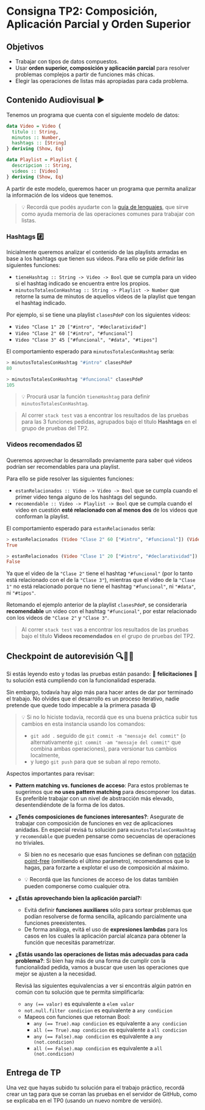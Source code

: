 # Consigna TP2: Composición, Aplicación Parcial y Orden Superior

## Objetivos

- Trabajar con tipos de datos compuestos.
- Usar **orden superior, composición y aplicación parcial** para resolver problemas complejos a partir de funciones más chicas.
- Elegir las operaciones de listas más apropiadas para cada problema.

## Contenido Audiovisual :arrow_forward:

Tenemos un programa que cuenta con el siguiente modelo de datos:

```haskell
data Video = Video {
  titulo :: String,
  minutos :: Number,
  hashtags :: [String]
} deriving (Show, Eq)

data Playlist = Playlist {
  descripcion :: String,
  videos :: [Video]
} deriving (Show, Eq)
```

A partir de este modelo, queremos hacer un programa que permita analizar la información de los videos que tenemos.

> :bulb: Recordá que podés ayudarte con la [guía de lenguajes](https://docs.google.com/document/d/e/2PACX-1vTlLkakSbp6ubcIq00PU4-Z96tg8CUSc8bO793_uftmiGjfkSn7Ug-F_y0-ieIWG6aWfuoHLJrRL8Fd/pub), que sirve como ayuda memoria de las operaciones comunes para trabajar con listas.

### Hashtags :hash:

Inicialmente queremos analizar el contenido de las playlists armadas en base a los hashtags que tienen sus videos. Para ello se pide definir las siguientes funciones:

- `tieneHashtag :: String -> Video -> Bool` que se cumpla para un video si el hashtag indicado se encuentra entre los propios.
- `minutosTotalesConHashtag :: String -> Playlist -> Number` que retorne la suma de minutos de aquellos videos de la playlist que tengan el hashtag indicado.

Por ejemplo, si se tiene una playlist `clasesPdeP` con los siguientes videos:
- `Video "Clase 1" 20 ["#intro", "#declaratividad"]`
- `Video "Clase 2" 60 ["#intro", "#funcional"]`
- `Video "Clase 3" 45 ["#funcional", "#data", "#tipos"]`

El comportamiento esperado para `minutosTotalesConHashtag` sería:

```haskell
> minutosTotalesConHashtag "#intro" clasesPdeP
80

> minutosTotalesConHashtag "#funcional" clasesPdeP
105
```

> :bulb: Procurá usar la función `tieneHashtag` para definir `minutosTotalesConHashtag`.

> Al correr `stack test` vas a encontrar los resultados de las pruebas para las 3 funciones pedidas, agrupados bajo el título **Hashtags** en el grupo de pruebas del TP2.

### Videos recomendados :ballot_box_with_check:

Queremos aprovechar lo desarrollado previamente para saber qué videos podrían ser recomendables para una playlist.

Para ello se pide resolver las siguientes funciones:

- `estanRelacionados :: Video -> Video -> Bool` que se cumpla cuando el primer video tenga alguno de los hashtags del segundo.
- `recomendable :: Video -> Playlist -> Bool` que se cumpla cuando el video en cuestión **esté relacionado con al menos dos** de los videos que conforman la playlist.

El comportamiento esperado para `estanRelacionados` sería:

```haskell
> estanRelacionados (Video "Clase 2" 60 ["#intro", "#funcional"]) (Video "Clase 3" 45 ["#funcional", "#data", "#tipos"])
True

> estanRelacionados (Video "Clase 1" 20 ["#intro", "#declaratividad"]) (Video "Clase 3" 45 ["#funcional", "#data", "#tipos"])
False
```
Ya que el video de la `"Clase 2"` tiene el hashtag `"#funcional"` (por lo tanto está relacionado con el de la `"Clase 3"`), mientras que el video de la `"Clase 1"` no está relacionado porque no tiene el hashtag `"#funcional"`, ni `"#data"`, ni `"#tipos"`.

Retomando el ejemplo anterior de la playlist `clasesPdeP`, se consideraría **recomendable** un video con el hashtag `"#funcional"`, por estar relacionado con los videos de `"Clase 2"` y `"Clase 3"`.

> Al correr `stack test` vas a encontrar los resultados de las pruebas bajo el título **Videos recomendados** en el grupo de pruebas del TP2.

## Checkpoint de autorevisión :mag::broom::repeat:

Si estás leyendo esto y todas las pruebas están pasando: :tada: **felicitaciones** :tada: tu solución está cumpliendo con la funcionalidad esperada. 

Sin embargo, todavía hay algo más para hacer antes de dar por terminado el trabajo. No olvides que el desarrollo es un proceso iterativo, nadie pretende que quede todo impecable a la primera pasada :smile:

> :bulb: Si no lo hiciste todavía, recordá que es una buena práctica subir tus cambios en esta instancia usando los comandos:
> - `git add .` seguido de `git commit -m "mensaje del commit"` (o alternativamente `git commit -am "mensaje del commit"` que combina ambas operaciones), para versionar tus cambios localmente,
> - y luego `git push` para que se suban al repo remoto.

Aspectos importantes para revisar:

- **Pattern matching vs. funciones de acceso**: Para estos problemas te sugerimos que **no uses pattern matching** para descomponer los datas. Es preferible trabajar con un nivel de abstracción más elevado, desentendiéndote de la forma de los datos.

- **¿Tenés composiciones de funciones interesantes?**: Asegurate de trabajar con composición de funciones en vez de aplicaciones anidadas. En especial revisá tu solución para `minutosTotalesConHashtag` y `recomendable` que pueden pensarse como secuencias de operaciones no triviales.

  - Si bien no es necesario que esas funciones se definan con [notación point-free](http://wiki.uqbar.org/wiki/articles/notacion-point-free.html) (omitiendo el último parámetro), recomendamos que lo hagas, para forzarte a explotar el uso de composición al máximo.

  - :bulb: Recordá que las funciones de acceso de los datas también pueden componerse como cualquier otra.

- **¿Estás aprovechando bien la aplicación parcial?:**  
  - Evitá definir **funciones auxiliares** sólo para sortear problemas que podían resolverse de forma sencilla, aplicando parcialmente una funciones preexistentes.
  - De forma análoga, evitá el uso de **expresiones lambdas** para los casos en los cuales la aplicación parcial alcanza para obtener la función que necesitás parametrizar.

- **¿Estás usando las operaciones de listas más adecuadas para cada problema?**: Si bien hay más de una forma de cumplir con la funcionalidad pedida, vamos a buscar que usen las operaciones que mejor se ajusten a la necesidad.

  Revisá las siguientes equivalencias a ver si encontrás algún patrón en común con tu solución que te permita simplificarla:
    - `any (== valor)` es equivalente a `elem valor`
    - `not.null.filter condicion` es equivalente a `any condicion`
    - Mapeos con funciones que retornan Bool:
      - `any (== True).map condicion` es equivalente a `any condicion`
      - `all (== True).map condicion` es equivalente a `all condicion`
      - `any (== False).map condicion` es equivalente a `any (not.condicion)`
      - `all (== False).map condicion` es equivalente a `all (not.condicion)`

## Entrega de TP

Una vez que hayas subido tu solución para el trabajo práctico, recordá crear un tag para que se corran las pruebas en el servidor de GitHub, como se explicaba en el TP0 (usando un nuevo nombre de versión).

